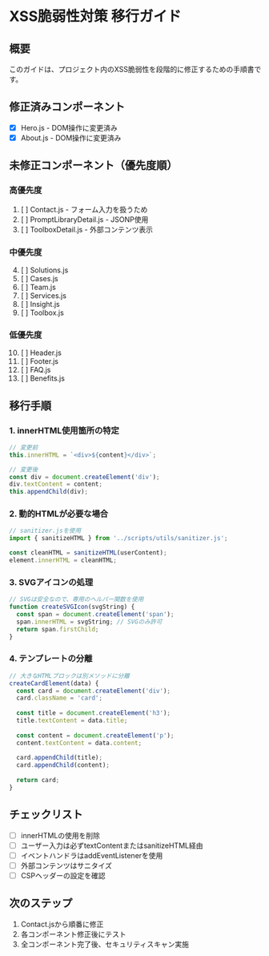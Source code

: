 # XSS脆弱性対策 移行ガイド

## 概要
このガイドは、プロジェクト内のXSS脆弱性を段階的に修正するための手順書です。

## 修正済みコンポーネント
- [x] Hero.js - DOM操作に変更済み
- [x] About.js - DOM操作に変更済み

## 未修正コンポーネント（優先度順）
### 高優先度
1. [ ] Contact.js - フォーム入力を扱うため
2. [ ] PromptLibraryDetail.js - JSONP使用
3. [ ] ToolboxDetail.js - 外部コンテンツ表示

### 中優先度
4. [ ] Solutions.js
5. [ ] Cases.js
6. [ ] Team.js
7. [ ] Services.js
8. [ ] Insight.js
9. [ ] Toolbox.js

### 低優先度
10. [ ] Header.js
11. [ ] Footer.js
12. [ ] FAQ.js
13. [ ] Benefits.js

## 移行手順

### 1. innerHTML使用箇所の特定
```javascript
// 変更前
this.innerHTML = `<div>${content}</div>`;

// 変更後
const div = document.createElement('div');
div.textContent = content;
this.appendChild(div);
```

### 2. 動的HTMLが必要な場合
```javascript
// sanitizer.jsを使用
import { sanitizeHTML } from '../scripts/utils/sanitizer.js';

const cleanHTML = sanitizeHTML(userContent);
element.innerHTML = cleanHTML;
```

### 3. SVGアイコンの処理
```javascript
// SVGは安全なので、専用のヘルパー関数を使用
function createSVGIcon(svgString) {
  const span = document.createElement('span');
  span.innerHTML = svgString; // SVGのみ許可
  return span.firstChild;
}
```

### 4. テンプレートの分離
```javascript
// 大きなHTMLブロックは別メソッドに分離
createCardElement(data) {
  const card = document.createElement('div');
  card.className = 'card';
  
  const title = document.createElement('h3');
  title.textContent = data.title;
  
  const content = document.createElement('p');
  content.textContent = data.content;
  
  card.appendChild(title);
  card.appendChild(content);
  
  return card;
}
```

## チェックリスト
- [ ] innerHTMLの使用を削除
- [ ] ユーザー入力は必ずtextContentまたはsanitizeHTML経由
- [ ] イベントハンドラはaddEventListenerを使用
- [ ] 外部コンテンツはサニタイズ
- [ ] CSPヘッダーの設定を確認

## 次のステップ
1. Contact.jsから順番に修正
2. 各コンポーネント修正後にテスト
3. 全コンポーネント完了後、セキュリティスキャン実施